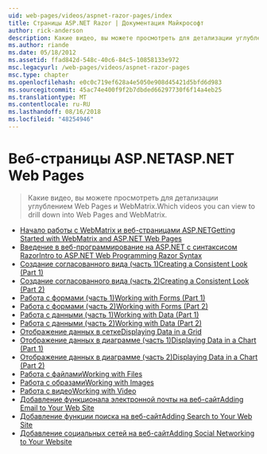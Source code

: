 ```yaml
---
uid: web-pages/videos/aspnet-razor-pages/index
title: Страницы ASP.NET Razor | Документация Майкрософт
author: rick-anderson
description: Какие видео, вы можете просмотреть для детализации углублением Web Pages и WebMatrix.
ms.author: riande
ms.date: 05/18/2012
ms.assetid: ffad842d-548c-40c6-84c5-10858133e972
msc.legacyurl: /web-pages/videos/aspnet-razor-pages
msc.type: chapter
ms.openlocfilehash: e0c0c719ef628a4e5050e908d45421d5bfd6d983
ms.sourcegitcommit: 45ac74e400f9f2b7dbded66297730f6f14a4eb25
ms.translationtype: MT
ms.contentlocale: ru-RU
ms.lasthandoff: 08/16/2018
ms.locfileid: "48254946"
---
```

<a name="aspnet-web-pages"></a><span data-ttu-id="e836a-103">Веб-страницы ASP.NET</span><span class="sxs-lookup"><span data-stu-id="e836a-103">ASP.NET Web Pages</span></span>
=================
> <span data-ttu-id="e836a-104">Какие видео, вы можете просмотреть для детализации углублением Web Pages и WebMatrix.</span><span class="sxs-lookup"><span data-stu-id="e836a-104">Which videos you can view to drill down into Web Pages and WebMatrix.</span></span>


- [<span data-ttu-id="e836a-105">Начало работы с WebMatrix и веб-страницами ASP.NET</span><span class="sxs-lookup"><span data-stu-id="e836a-105">Getting Started with WebMatrix and ASP.NET Web Pages</span></span>](getting-started-with-webmatrix-and-aspnet-web-pages.md)
- [<span data-ttu-id="e836a-106">Введение в веб-программирование на ASP.NET с синтаксисом Razor</span><span class="sxs-lookup"><span data-stu-id="e836a-106">Intro to ASP.NET Web Programming Razor Syntax</span></span>](introduction-to-aspnet-web-programming-using-the-razor-syntax.md)
- [<span data-ttu-id="e836a-107">Создание согласованного вида (часть 1)</span><span class="sxs-lookup"><span data-stu-id="e836a-107">Creating a Consistent Look (Part 1)</span></span>](creating-a-consistent-look-part-1.md)
- [<span data-ttu-id="e836a-108">Создание согласованного вида (часть 2)</span><span class="sxs-lookup"><span data-stu-id="e836a-108">Creating a Consistent Look (Part 2)</span></span>](creating-a-consistent-look-part-2.md)
- [<span data-ttu-id="e836a-109">Работа с формами (часть 1)</span><span class="sxs-lookup"><span data-stu-id="e836a-109">Working with Forms (Part 1)</span></span>](working-with-forms-part-1.md)
- [<span data-ttu-id="e836a-110">Работа с формами (часть 2)</span><span class="sxs-lookup"><span data-stu-id="e836a-110">Working with Forms (Part 2)</span></span>](working-with-forms-part-2.md)
- [<span data-ttu-id="e836a-111">Работа с данными (часть 1)</span><span class="sxs-lookup"><span data-stu-id="e836a-111">Working with Data (Part 1)</span></span>](working-with-data-part-1.md)
- [<span data-ttu-id="e836a-112">Работа с данными (часть 2)</span><span class="sxs-lookup"><span data-stu-id="e836a-112">Working with Data (Part 2)</span></span>](working-with-data-part-2.md)
- [<span data-ttu-id="e836a-113">Отображение данных в сетке</span><span class="sxs-lookup"><span data-stu-id="e836a-113">Displaying Data in a Grid</span></span>](displaying-data-in-a-grid.md)
- [<span data-ttu-id="e836a-114">Отображение данных в диаграмме (часть 1)</span><span class="sxs-lookup"><span data-stu-id="e836a-114">Displaying Data in a Chart (Part 1)</span></span>](displaying-data-in-a-chart-part-1.md)
- [<span data-ttu-id="e836a-115">Отображение данных в диаграмме (часть 2)</span><span class="sxs-lookup"><span data-stu-id="e836a-115">Displaying Data in a Chart (Part 2)</span></span>](displaying-data-in-a-chart-part-2.md)
- [<span data-ttu-id="e836a-116">Работа с файлами</span><span class="sxs-lookup"><span data-stu-id="e836a-116">Working with Files</span></span>](working-with-files.md)
- [<span data-ttu-id="e836a-117">Работа с образами</span><span class="sxs-lookup"><span data-stu-id="e836a-117">Working with Images</span></span>](working-with-images.md)
- [<span data-ttu-id="e836a-118">Работа с видео</span><span class="sxs-lookup"><span data-stu-id="e836a-118">Working with Video</span></span>](working-with-video.md)
- [<span data-ttu-id="e836a-119">Добавление функционала электронной почты на веб-сайт</span><span class="sxs-lookup"><span data-stu-id="e836a-119">Adding Email to Your Web Site</span></span>](adding-email-to-your-web-site.md)
- [<span data-ttu-id="e836a-120">Добавление функции поиска на веб-сайт</span><span class="sxs-lookup"><span data-stu-id="e836a-120">Adding Search to Your Web Site</span></span>](adding-search-to-your-web-site.md)
- [<span data-ttu-id="e836a-121">Добавление социальных сетей на веб-сайт</span><span class="sxs-lookup"><span data-stu-id="e836a-121">Adding Social Networking to Your Website</span></span>](adding-social-networking-to-your-website.md)
